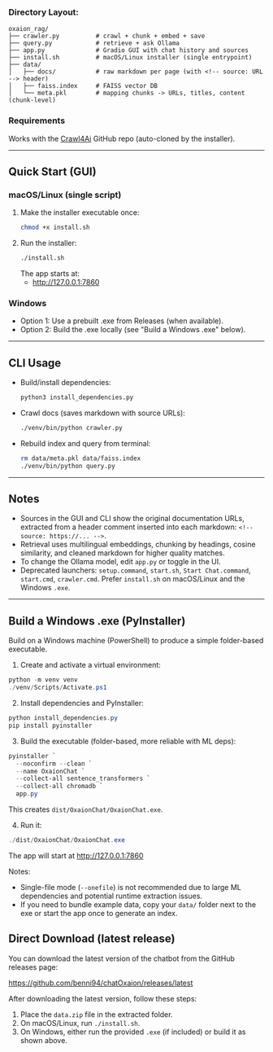### Directory Layout:

```
oxaion_rag/
├── crawler.py          # crawl + chunk + embed + save
├── query.py            # retrieve + ask Ollama
├── app.py              # Gradio GUI with chat history and sources
├── install.sh          # macOS/Linux installer (single entrypoint)
├── data/
│   ├── docs/           # raw markdown per page (with <!-- source: URL --> header)
│   ├── faiss.index     # FAISS vector DB
│   └── meta.pkl        # mapping chunks -> URLs, titles, content (chunk-level)
```

### Requirements
Works with the [Crawl4Ai](https://github.com/unclecode/crawl4ai) GitHub repo (auto-cloned by the installer).

---

## Quick Start (GUI)

### macOS/Linux (single script)
1. Make the installer executable once:
    ```bash
    chmod +x install.sh
    ```
2. Run the installer:
    ```bash
    ./install.sh
    ```
    The app starts at:
    - http://127.0.0.1:7860

### Windows
- Option 1: Use a prebuilt .exe from Releases (when available).
- Option 2: Build the .exe locally (see "Build a Windows .exe" below).

---

## CLI Usage

- Build/install dependencies:
  ```bash
  python3 install_dependencies.py
  ```
- Crawl docs (saves markdown with source URLs):
  ```bash
  ./venv/bin/python crawler.py
  ```
- Rebuild index and query from terminal:
  ```bash
  rm data/meta.pkl data/faiss.index
  ./venv/bin/python query.py
  ```

---

## Notes
- Sources in the GUI and CLI show the original documentation URLs, extracted from a header comment inserted into each markdown: `<!-- source: https://... -->`.
- Retrieval uses multilingual embeddings, chunking by headings, cosine similarity, and cleaned markdown for higher quality matches.
- To change the Ollama model, edit `app.py` or toggle in the UI.
- Deprecated launchers: `setup.command`, `start.sh`, `Start Chat.command`, `start.cmd`, `crawler.cmd`. Prefer `install.sh` on macOS/Linux and the Windows `.exe`.

---
## Build a Windows .exe (PyInstaller)

Build on a Windows machine (PowerShell) to produce a simple folder-based executable.

1) Create and activate a virtual environment:
```powershell
python -m venv venv
./venv/Scripts/Activate.ps1
```
2) Install dependencies and PyInstaller:
```powershell
python install_dependencies.py
pip install pyinstaller
```
3) Build the executable (folder-based, more reliable with ML deps):
```powershell
pyinstaller `
  --noconfirm --clean `
  --name OxaionChat `
  --collect-all sentence_transformers `
  --collect-all chromadb `
  app.py
```
This creates `dist/OxaionChat/OxaionChat.exe`.

4) Run it:
```powershell
./dist/OxaionChat/OxaionChat.exe
```
The app will start at http://127.0.0.1:7860

Notes:
- Single-file mode (`--onefile`) is not recommended due to large ML dependencies and potential runtime extraction issues.
- If you need to bundle example data, copy your `data/` folder next to the exe or start the app once to generate an index.
## Direct Download (latest release)

You can download the latest version of the chatbot from the GitHub releases page:

https://github.com/benni94/chatOxaion/releases/latest

After downloading the latest version, follow these steps:

1. Place the `data.zip` file in the extracted folder.
2. On macOS/Linux, run `./install.sh`.
3. On Windows, either run the provided `.exe` (if included) or build it as shown above.
